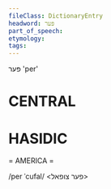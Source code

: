 ```yaml
---
fileClass: DictionaryEntry
headword: פּער
part_of_speech: 
etymology: 
tags: 
---
```

פּער
'per'

CENTRAL
========

HASIDIC
=======
= AMERICA = 

/per ˈcufal/ <פער צופאל>